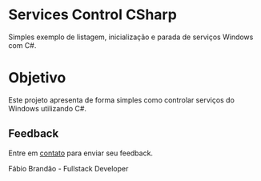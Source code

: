 # Services Control CSharp
Simples exemplo de listagem, inicialização e parada de serviços Windows com C#.

# Objetivo
Este projeto apresenta de forma simples como controlar serviços do Windows utilizando C#.

## Feedback

Entre em <a href="http://www.fabiobrandao.net.br/" target="_blank">contato</a> para enviar seu feedback.

Fábio Brandão - Fullstack Developer
